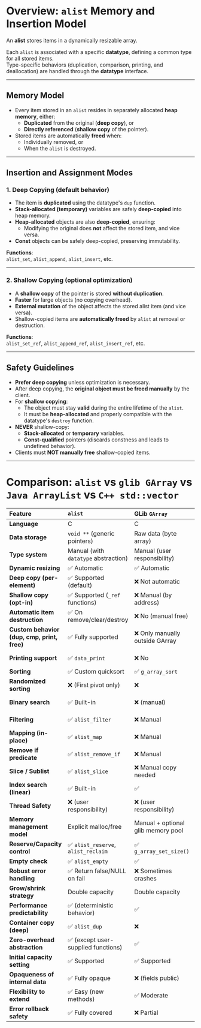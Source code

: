 # Overview: `alist` Memory and Insertion Model

An **alist** stores items in a dynamically resizable array.

Each `alist` is associated with a specific **datatype**, defining a common type for all stored items.  
Type-specific behaviors (duplication, comparison, printing, and deallocation) are handled through the **datatype** interface.

---

## Memory Model

- Every item stored in an `alist` resides in separately allocated **heap memory**, either:
  - **Duplicated** from the original (**deep copy**), or
  - **Directly referenced** (**shallow copy** of the pointer).
- Stored items are automatically **freed** when:
  - Individually removed, or
  - When the `alist` is destroyed.

---

## Insertion and Assignment Modes

### 1. Deep Copying (default behavior)
- The item is **duplicated** using the datatype's `dup` function.
- **Stack-allocated (temporary)** variables are safely **deep-copied** into heap memory.
- **Heap-allocated** objects are also **deep-copied**, ensuring:
  - Modifying the original does **not** affect the stored item, and vice versa.
- **Const** objects can be safely deep-copied, preserving immutability.

**Functions**:  
`alist_set`, `alist_append`, `alist_insert`, etc.

---

### 2. Shallow Copying (optional optimization)
- A **shallow copy** of the pointer is stored **without duplication**.
- **Faster** for large objects (no copying overhead).
- **External mutation** of the object affects the stored alist item (and vice versa).
- Shallow-copied items are **automatically freed** by `alist` at removal or destruction.

**Functions**:  
`alist_set_ref`, `alist_append_ref`, `alist_insert_ref`, etc.

---

## Safety Guidelines

- **Prefer deep copying** unless optimization is necessary.
- After deep copying, the **original object must be freed manually** by the client.
- For **shallow copying**:
  - The object must stay **valid** during the entire lifetime of the `alist`.
  - It must be **heap-allocated** and properly compatible with the datatype's `destroy` function.
- **NEVER** shallow-copy:
  - **Stack-allocated** or **temporary** variables.
  - **Const-qualified** pointers (discards constness and leads to undefined behavior).
- Clients must **NOT manually free** shallow-copied items.


---


# Comparison: `alist` vs `glib GArray` vs `Java ArrayList` vs `C++ std::vector`

| Feature | **`alist`** | **GLib `GArray`** | **Java `ArrayList`** | **C++ `std::vector`** |
|:--------|:----------------|:------------------|:---------------------|:---------------------|
| **Language** | C | C | Java | C++ |
| **Data storage** | `void **` (generic pointers) | Raw data (byte array) | Typed objects | Typed objects (template) |
| **Type system** | Manual (with `datatype` abstraction) | Manual (user responsibility) | Strong, with Generics | Strong, with Templates |
| **Dynamic resizing** | ✅ Automatic | ✅ Automatic | ✅ Automatic | ✅ Automatic |
| **Deep copy (per-element)** | ✅ Supported (default) | ❌ Not automatic | ❌ No (always shallow) | ❌ No (always shallow) |
| **Shallow copy (opt-in)** | ✅ Supported (`_ref` functions) | ❌ Manual (by address) | ✅ Always shallow | ✅ Always shallow |
| **Automatic item destruction** | ✅ On remove/clear/destroy | ❌ No (manual free) | ❌ (GC handles) | ✅ (via RAII if smart pointers) |
| **Custom behavior (dup, cmp, print, free)** | ✅ Fully supported | ❌ Only manually outside GArray | ❌ | ❌ |
| **Printing support** | ✅ `data_print` | ❌ No | ✅ `toString()` | ✅ (`operator<<` if user defines) |
| **Sorting** | ✅ Custom quicksort | ✅ `g_array_sort` | ✅ `Collections.sort()` | ✅ `std::sort` |
| **Randomized sorting** | ❌ (First pivot only) | ❌ | ✅ (Timsort) | ✅ (Introsort) |
| **Binary search** | ✅ Built-in | ❌ (manual) | ❌ (manual `Collections.binarySearch()`) | ✅ (`std::binary_search`) |
| **Filtering** | ✅ `alist_filter` | ❌ Manual | ✅ (Streams API) | ✅ (Ranges / Algorithms) |
| **Mapping (in-place)** | ✅ `alist_map` | ❌ Manual | ✅ (Streams API) | ✅ (Algorithms) |
| **Remove if predicate** | ✅ `alist_remove_if` | ❌ Manual | ✅ (removeIf) | ✅ (`std::remove_if`) |
| **Slice / Sublist** | ✅ `alist_slice` | ❌ Manual copy needed | ✅ `subList()` | ✅ (Iterators or `std::span`) |
| **Index search (linear)** | ✅ Built-in | ✅ | ✅ | ✅ |
| **Thread Safety** | ❌ (user responsibility) | ❌ (user responsibility) | ❌ by default | ❌ by default |
| **Memory management model** | Explicit malloc/free | Manual + optional glib memory pool | GC (automatic) | RAII (automatic if smart pointers) |
| **Reserve/Capacity control** | ✅ `alist_reserve`, `alist_reclaim` | ✅ `g_array_set_size()` | ✅ `ensureCapacity()`, `trimToSize()` | ✅ `reserve()`, `shrink_to_fit()` |
| **Empty check** | ✅ `alist_empty` | ✅ | ✅ `isEmpty()` | ✅ `empty()` |
| **Robust error handling** | ✅ Return false/NULL on fail | ❌ Sometimes crashes | ✅ Throws Exception | ✅ Throws Exception |
| **Grow/shrink strategy** | Double capacity | Double capacity | 50% growth (adaptive) | 2x growth (GCC/Clang) |
| **Performance predictability** | ✅ (deterministic behavior) | ✅ | ✅ | ✅ |
| **Container copy (deep)** | ✅ `alist_dup` | ❌ | ✅ `clone()` (shallow copy, deep needs manual) | ✅ Manual copy constructor |
| **Zero-overhead abstraction** | ✅ (except user-supplied functions) | ✅ | ❌ (Java abstraction overhead) | ✅ |
| **Initial capacity setting** | ✅ Supported | ✅ Supported | ✅ Supported | ✅ Supported |
| **Opaqueness of internal data** | ✅ Fully opaque | ❌ (fields public) | ✅ | ✅ |
| **Flexibility to extend** | ✅ Easy (new methods) | ✅ Moderate | ❌ Hard (standard library) | ✅ Easy (extend templates) |
| **Error rollback safety** | ✅ Fully covered | ❌ Partial | ✅ Exception rollback | ✅ Exception rollback |
